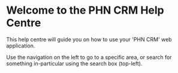 # Welcome to the PHN CRM Help Centre

This help centre will guide you on how to use your 'PHN CRM' web application.

Use the navigation on the left to go to a specific area, or search for something in-particular using the search box (top-left).